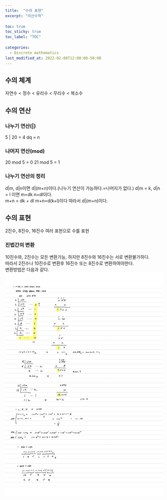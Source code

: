 ```yaml
---
title:  "수의 표현"
excerpt: "이산수학"

toc: true
toc_sticky: true
toc_label: "TOC"

categories:
  - Discrete mathematics
last_modified_at: 2022-02-08T12:00:00-50:00
---
```


## 수의 체계
자연수 < 정수 < 유리수 < 무리수 < 복소수

## 수의 연산
### 나누기 연산(|)
5 | 20 = 4
dq = n
### 나머지 연산(mod)
20 mod 5 = 0
21 mod 5 = 1

### 나누기 연산의 정리
d|m, d|n이면 d|(m+n)이다.(나누기 연산이 가능하다.=나머지가 없다.)
d|m = k, d|n = l 이면 m=dk n=dl이다.  
m+n = dk + dl m+n=d(k+l)이다 따라서 d|(m+n)이다.  

## 수의 표현

2진수, 8진수, 16진수 여러 표현으로 수를 표현  

### 진법간의 변환
10진수와, 2진수는 모든 변환가능, 하지만 8진수와 16진수는 서로 변환불가하다.  
따라서 2진수나 10진수로 변환후 16진수 또는 8진수로 변환하여야한다.  
변환방법은 다음과 같다.
![진법변환](/assets/images/math1.jpg)